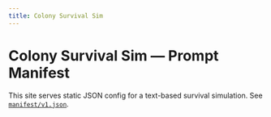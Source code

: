 ```yaml
---
title: Colony Survival Sim
---
```

# Colony Survival Sim — Prompt Manifest
This site serves static JSON config for a text-based survival simulation.
See [`manifest/v1.json`](manifest/v1.json).
